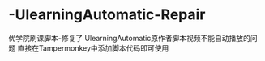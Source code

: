 # -UlearningAutomatic-Repair
优学院刷课脚本-修复了 UlearningAutomatic原作者脚本视频不能自动播放的问题
直接在Tampermonkey中添加脚本代码即可使用
